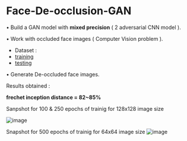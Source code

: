 # Face-De-occlusion-GAN

•	Build a GAN model with **mixed precision** ( 2 adversarial CNN model ).

•	Work with occluded face images ( Computer Vision problem ).

* Dataset : 
* [training](https://drive.google.com/uc?id=1-JVnG_wVJR3VgAwi6-Hhu2C-ZAyQ2-_9)
* [testing](https://drive.google.com/uc?id=1-7E0x-UGFjotUH8UJAWruM9Y0rwEzYzV)

•	Generate De-occluded face images.

Results obtained :

**frechet inception distance = 82~85%**

Sanpshot for 100 & 250 epochs of trainig for 128x128 image size


![image](https://user-images.githubusercontent.com/75153245/163196200-f2f51760-4fc8-480e-8e36-3e491d236f35.png)


Snapshot for 500 epochs of trainig for 64x64 image size
![image](https://user-images.githubusercontent.com/75153245/163196446-7569546c-3a9b-42ac-af0b-af3e765e1410.png)



